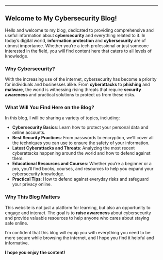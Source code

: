 

---

## Welcome to My Cybersecurity Blog!

Hello and welcome to my blog, dedicated to providing comprehensive and useful information about **cybersecurity** and everything related to it. In today’s digital world, **information protection** and **cybersecurity** are of utmost importance. Whether you’re a tech professional or just someone interested in the field, you will find content here that caters to all levels of knowledge.

### Why Cybersecurity?

With the increasing use of the internet, cybersecurity has become a priority for individuals and businesses alike. From **cyberattacks** to **phishing** and **malware**, the world is witnessing rising threats that require **security awareness** and practical solutions to protect us from these risks.

### What Will You Find Here on the Blog?

In this blog, I will be sharing a variety of topics, including:
- **Cybersecurity Basics**: Learn how to protect your personal data and online accounts.
- **Best Security Practices**: From passwords to encryption, we’ll cover all the techniques you can use to ensure the safety of your information.
- **Latest Cyberattacks and Threats**: Analyzing the most recent cyberattacks happening around the world and how to defend against them.
- **Educational Resources and Courses**: Whether you’re a beginner or a pro, you’ll find books, courses, and resources to help you expand your cybersecurity knowledge.
- **Practical Tips**: How to defend against everyday risks and safeguard your privacy online.

### Why This Blog Matters

This website is not just a platform for learning, but also an opportunity to engage and interact. The goal is to **raise awareness** about cybersecurity and provide valuable resources to help anyone who cares about staying safe online.

I’m confident that this blog will equip you with everything you need to be more secure while browsing the internet, and I hope you find it helpful and informative.

**I hope you enjoy the content!**

